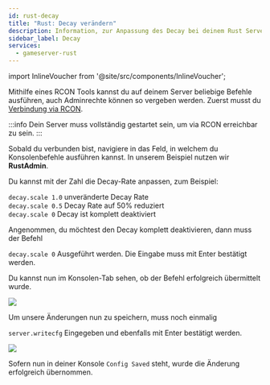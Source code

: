 ```yaml
---
id: rust-decay
title: "Rust: Decay verändern"
description: Information, zur Anpassung des Decay bei deinem Rust Server von ZAP-Hosting - ZAP-Hosting.com Dokumentation
sidebar_label: Decay
services:
  - gameserver-rust
---
```


import InlineVoucher from '@site/src/components/InlineVoucher';

<InlineVoucher />

Mithilfe eines RCON Tools kannst du auf deinem Server beliebige Befehle ausführen, auch Adminrechte können so vergeben werden.
Zuerst musst du [Verbindung via RCON](rust-connectrcon.md).

:::info
Dein Server muss vollständig gestartet sein, um via RCON erreichbar zu sein. 
:::

Sobald du verbunden bist, navigiere in das Feld, in welchem du Konsolenbefehle ausführen kannst. In unserem Beispiel nutzen wir **RustAdmin**.

Du kannst mit der Zahl die Decay-Rate anpassen, zum Beispiel:

`decay.scale 1.0` unveränderte Decay Rate<br/>
`decay.scale 0.5` Decay Rate auf 50% reduziert<br/>
`decay.scale 0` Decay ist komplett deaktiviert<br/>

Angenommen, du möchtest den Decay komplett deaktivieren, dann muss der Befehl

```decay.scale 0``` Ausgeführt werden. Die Eingabe muss mit Enter bestätigt werden.

Du kannst nun im Konsolen-Tab sehen, ob der Befehl erfolgreich übermittelt wurde.

![](https://screensaver01.zap-hosting.com/index.php/s/59Z2Y7x7t6Dcm5q/preview)


Um unsere Änderungen nun zu speichern, muss noch einmalig

```server.writecfg``` Eingegeben und ebenfalls mit Enter bestätigt werden.

![](https://screensaver01.zap-hosting.com/index.php/s/kMbnt6M2XTEcLMB/preview)

Sofern nun in deiner Konsole `Config Saved` steht, wurde die Änderung erfolgreich übernommen.

